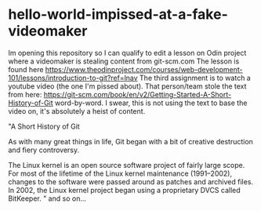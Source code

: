 # hello-world-impissed-at-a-fake-videomaker
Im opening this repository so I can  qualify to edit a lesson on Odin project where a videomaker is stealing content from git-scm.com
The lesson is found here https://www.theodinproject.com/courses/web-development-101/lessons/introduction-to-git?ref=lnav 
The third assignment is to watch a youtube video (the one I'm pissed about). That person/team stole the text from here: https://git-scm.com/book/en/v2/Getting-Started-A-Short-History-of-Git word-by-word. I swear, this is not using the text to base the video on, it's absolutely a heist of content.

"A Short History of Git

As with many great things in life, Git began with a bit of creative destruction and fiery controversy.

The Linux kernel is an open source software project of fairly large scope. For most of the lifetime of the Linux kernel maintenance (1991–2002), changes to the software were passed around as patches and archived files. In 2002, the Linux kernel project began using a proprietary DVCS called BitKeeper. " and so on...


